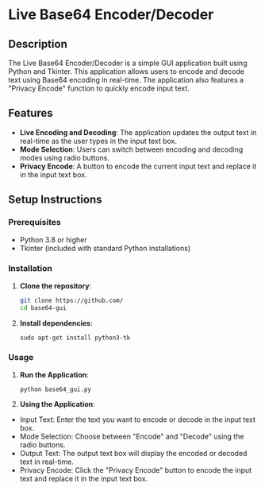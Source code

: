 # Live Base64 Encoder/Decoder

## Description

The Live Base64 Encoder/Decoder is a simple GUI application built using Python and Tkinter. This application allows users to encode and decode text using Base64 encoding in real-time. The application also features a "Privacy Encode" function to quickly encode input text.

## Features

- **Live Encoding and Decoding**: The application updates the output text in real-time as the user types in the input text box.
- **Mode Selection**: Users can switch between encoding and decoding modes using radio buttons.
- **Privacy Encode**: A button to encode the current input text and replace it in the input text box.


## Setup Instructions

### Prerequisites

- Python 3.8 or higher
- Tkinter (included with standard Python installations)

### Installation

1. **Clone the repository**:
   ```bash
   git clone https://github.com/
   cd base64-gui
   ```

2. **Install dependencies**:
   ```
   sudo apt-get install python3-tk
   ```

### Usage

1. **Run the Application**:
   ```
   python base64_gui.py
   ```

2. **Using the Application**:

* Input Text: Enter the text you want to encode or decode in the input text box.
* Mode Selection: Choose between "Encode" and "Decode" using the radio buttons.
* Output Text: The output text box will display the encoded or decoded text in real-time.
* Privacy Encode: Click the "Privacy Encode" button to encode the input text and replace it in the input text box.